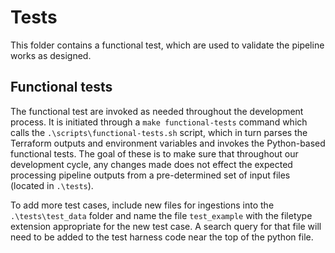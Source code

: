 # Tests

This folder contains a functional test, which are used to validate the pipeline works as designed.

## Functional tests

The functional test are invoked as needed throughout the development process. It is initiated through a `make functional-tests` command which calls the `.\scripts\functional-tests.sh` script, which in turn parses the Terraform outputs and environment variables and invokes the Python-based functional tests. The goal of these is to make sure that throughout our development cycle, any changes made does not effect the expected processing pipeline outputs from a pre-determined set of input files (located in `.\tests`).

To add more test cases, include new files for ingestions into the `.\tests\test_data` folder and name the file `test_example` with the filetype extension appropriate for the new test case.
A search query for that file will need to be added to the test harness code near the top of the python file.
